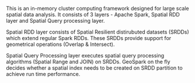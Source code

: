 This is an in-memory cluster computing framework designed for large scale spatial data analysis. It consists of 3 
layers - Apache Spark, Spatial RDD layer and Spatial Query processing layer. 

Spatial RDD layer consists of Spatial Resilient distirubuted datasets (SRDDs) which extend regular Spark RDDs. These 
SRDDs provide support for geometrical operations (Overlap & Intersect). 

Spatial Query Processing layer executes spatial query processing algorithms (Spatial Range and JOIN) on SRDDs. GeoSpark on the 
fly decides whether a spatial index needs to be created on SRDD partition to achieve run time performance.


